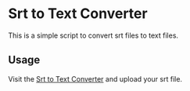 # Srt to Text Converter

This is a simple script to convert srt files to text files.

## Usage

Visit the [Srt to Text Converter](https://ilyasozkurt.com) and upload your srt file.